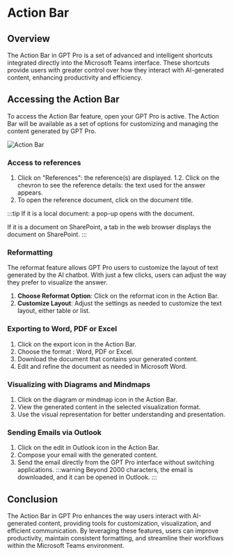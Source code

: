 # Action Bar

## Overview

The Action Bar in GPT Pro is a set of advanced and intelligent shortcuts integrated directly into the Microsoft Teams interface. These shortcuts provide users with greater control over how they interact with AI-generated content, enhancing productivity and efficiency.

## Accessing the Action Bar

To access the Action Bar feature, open your GPT Pro is active. The Action Bar will be available as a set of options for customizing and managing the content generated by GPT Pro.

![Action Bar](/assets/img/gpt/Actions-bar.png)

### Access to references
1. Click on "References": the reference(s) are displayed. 1.2. Click on the chevron to see the reference details: the text used for the answer appears. 
3. To open the reference document, click on the document title.

:::tip
If it is a local document: a pop-up opens with the document.

If it is a document on SharePoint, a tab in the web browser displays the document on SharePoint.
:::

### Reformatting
The reformat feature allows GPT Pro users to customize the layout of text generated by the AI chatbot. With just a few clicks, users can adjust the way they prefer to visualize the answer.
1. **Choose Reformat Option**: Click on the reformat icon in the Action Bar.
3. **Customize Layout**: Adjust the settings as needed to customize the text layout, either table or list.

### Exporting to Word, PDF or Excel

1. Click on the export icon in the Action Bar.
2. Choose the format : Word, PDF or Excel. 
3. Download the document that contains your generated content.
4. Edit and refine the document as needed in Microsoft Word.

### Visualizing with Diagrams and Mindmaps

1. Click on the diagram or mindmap icon in the Action Bar.
2. View the generated content in the selected visualization format.
3. Use the visual representation for better understanding and presentation.

### Sending Emails via Outlook

1. Click on the edit in Outlook icon in the Action Bar.
2. Compose your email with the generated content.
3. Send the email directly from the GPT Pro interface without switching applications.
:::warning
Beyond 2000 characters, the email is downloaded, and it can be opened in Outlook.
:::


## Conclusion

The Action Bar in GPT Pro enhances the way users interact with AI-generated content, providing tools for customization, visualization, and efficient communication. By leveraging these features, users can improve productivity, maintain consistent formatting, and streamline their workflows within the Microsoft Teams environment.

<Intercom />
<Hubspot />
<Clarity />
<GoogleAnalytics />